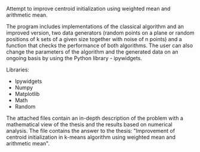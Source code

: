 Attempt to improve centroid initialization using weighted mean and arithmetic mean.

The program includes implementations of the classical algorithm and an improved version, 
two data generators (random points on a plane or random positions of k sets of a given size together with noise of n points) 
and a function that checks the performance of both algorithms. The user can also change the parameters of the algorithm and 
the generated data on an ongoing basis by using the Python library - ipywidgets.

Libraries:
- Ipywidgets
- Numpy
- Matplotlib
- Math
- Random

The attached files contain an in-depth description of the problem with a mathematical view of the thesis and the results based on numerical analysis. 
The file contains the answer to the thesis: "Improvement of centroid initialization in k-means algorithm using weighted mean and arithmetic mean".
